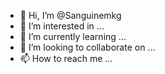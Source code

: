 - 👋 Hi, I’m @Sanguinemkg
- 👀 I’m interested in ...
- 🌱 I’m currently learning ...
- 💞️ I’m looking to collaborate on ...
- 📫 How to reach me ...

<!---
Sanguinemkg/Sanguinemkg is a ✨ special ✨ repository because its `README.md` (this file) appears on your GitHub profile.
You can click the Preview link to take a look at your changes.
--->
